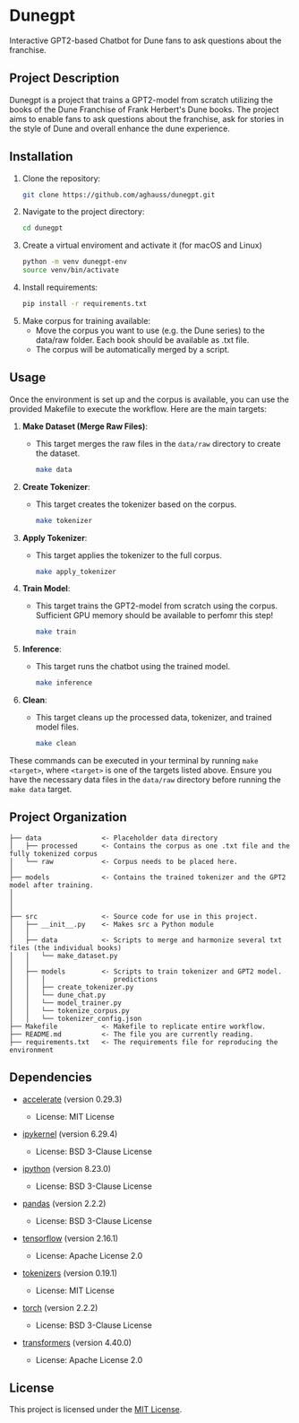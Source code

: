 # Dunegpt
Interactive GPT2-based Chatbot for Dune fans to ask questions about the franchise.

## Project Description

Dunegpt is a project that trains a GPT2-model from scratch utilizing the books of the Dune Franchise of Frank Herbert's Dune books. The project aims to enable fans to ask questions about the franchise, ask for stories in the style of Dune and overall enhance the dune experience.

## Installation

1. Clone the repository:
   ```zsh
   git clone https://github.com/aghauss/dunegpt.git
2. Navigate to the project directory:
   ```zsh
   cd dunegpt
3. Create a virtual enviroment and activate it (for macOS and Linux)
    ```zsh
    python -m venv dunegpt-env
    source venv/bin/activate
4. Install requirements:
   ```zsh
   pip install -r requirements.txt
5. Make corpus for training available:
     - Move the corpus you want to use (e.g. the Dune series) to the data/raw folder. Each book should be available as .txt file.
     - The corpus will be automatically merged by a script.


## Usage

Once the environment is set up and the corpus is available, you can use the provided Makefile to execute the workflow. Here are the main targets:


1. **Make Dataset (Merge Raw Files)**:
   - This target merges the raw files in the `data/raw` directory to create the dataset.
     ```zsh
     make data
     ```

2. **Create Tokenizer**:
   - This target creates the tokenizer based on the corpus.
     ```zsh
     make tokenizer
     ```

3. **Apply Tokenizer**:
   - This target applies the tokenizer to the full corpus.
     ```zsh
     make apply_tokenizer
     ```

4. **Train Model**:
   - This target trains the GPT2-model from scratch using the corpus. Sufficient GPU memory should be available to perfomr this step!
     ```zsh
     make train
     ```

5. **Inference**:
   - This target runs the chatbot using the trained model.
     ```zsh
     make inference
     ```

6. **Clean**:
   - This target cleans up the processed data, tokenizer, and trained model files.
     ```zsh
     make clean
     ```

These commands can be executed in your terminal by running `make <target>`, where `<target>` is one of the targets listed above. Ensure you have the necessary data files in the `data/raw` directory before running the `make data` target.




Project Organization
------------


    ├── data               <- Placeholder data directory 
    │   ├── processed      <- Contains the corpus as one .txt file and the fully tokenized corpus 
    │   └── raw            <- Corpus needs to be placed here.
    │
    ├── models             <- Contains the trained tokenizer and the GPT2 model after training.
    │
    │
    │
    ├── src                <- Source code for use in this project.
    │   ├── __init__.py    <- Makes src a Python module
    │   │
    │   ├── data           <- Scripts to merge and harmonize several txt files (the individual books) 
    │   │   └── make_dataset.py
    │   │
    │   ├── models         <- Scripts to train tokenizer and GPT2 model.
    │   │   │                 predictions
    │   │   ├── create_tokenizer.py
    │   │   └── dune_chat.py
    │   │   └── model_trainer.py
    │   │   └── tokenize_corpus.py
    │   │   └── tokenizer_config.json
    ├── Makefile           <- Makefile to replicate entire workflow.
    ├── README.md          <- The file you are currently reading.
    ├── requirements.txt   <- The requirements file for reproducing the environment


## Dependencies

- [accelerate](https://pypi.org/project/accelerate/) (version 0.29.3)
  - License: MIT License

- [ipykernel](https://pypi.org/project/ipykernel/) (version 6.29.4)
  - License: BSD 3-Clause License

- [ipython](https://pypi.org/project/ipython/) (version 8.23.0)
  - License: BSD 3-Clause License

- [pandas](https://pypi.org/project/pandas/) (version 2.2.2)
  - License: BSD 3-Clause License

- [tensorflow](https://pypi.org/project/tensorflow/) (version 2.16.1)
  - License: Apache License 2.0

- [tokenizers](https://pypi.org/project/tokenizers/) (version 0.19.1)
  - License: MIT License

- [torch](https://pypi.org/project/torch/) (version 2.2.2)
  - License: BSD 3-Clause License

- [transformers](https://pypi.org/project/transformers/) (version 4.40.0)
  - License: Apache License 2.0


## License

This project is licensed under the [MIT License](https://opensource.org/licenses/MIT).
